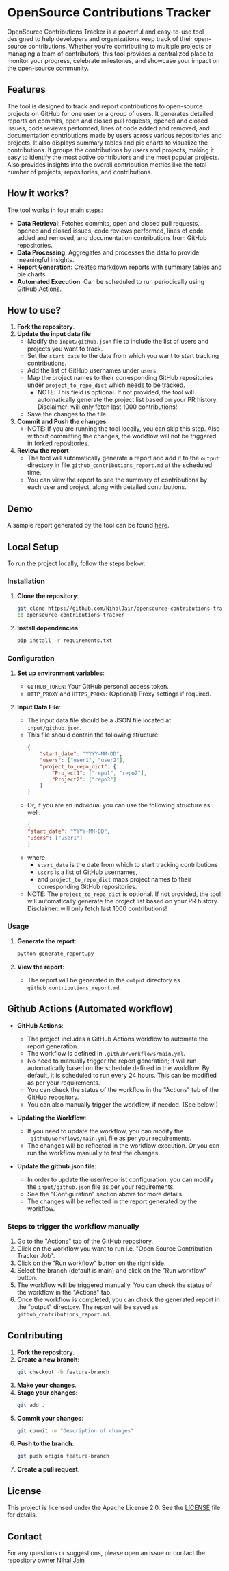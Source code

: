 # OpenSource Contributions Tracker

OpenSource Contributions Tracker is a powerful and easy-to-use tool designed to help developers and organizations keep
track of their open-source contributions. Whether you're contributing to multiple projects or managing a team of
contributors, this tool provides a centralized place to monitor your progress, celebrate milestones, and showcase your
impact on the open-source community.

## Features

The tool is designed to track and report contributions to open-source projects on GitHub for one user or a group of
users. It generates detailed reports on commits, open and closed pull requests, opened and closed issues, code reviews performed, lines of code added and removed, and documentation contributions made by users across various repositories and
projects. It also displays summary tables and pie charts to visualize the contributions. It groups the contributions by
users and projects, making it easy to identify the most active contributors and the most popular projects. Also provides
insights into the overall contribution metrics like the total number of projects, repositories, and contributions.

## How it works?

The tool works in four main steps:

- **Data Retrieval**: Fetches commits, open and closed pull requests, opened and closed issues, code reviews performed, lines of code added and removed, and documentation contributions from GitHub repositories.
- **Data Processing**: Aggregates and processes the data to provide meaningful insights.
- **Report Generation**: Creates markdown reports with summary tables and pie charts.
- **Automated Execution**: Can be scheduled to run periodically using GitHub Actions.

## How to use?

1. **Fork the repository**.
2. **Update the input data file**
    - Modify the `input/github.json` file to include the list of users and projects you want to track.
    - Set the `start_date` to the date from which you want to start tracking contributions.
    - Add the list of GitHub usernames under `users`.
    - Map the project names to their corresponding GitHub repositories under `project_to_repo_dict` which needs to be
      tracked.
        - NOTE: This field is optional. If not provided, the tool will automatically generate the project
          list based on your PR history. Disclaimer: will only fetch last 1000 contributions!
    - Save the changes to the file.
3. **Commit and Push the changes**.
    - NOTE: If you are running the tool locally, you can skip this step. Also without committing the changes, the
      workflow will not be triggered in forked repositories.
4. **Review the report**
    - The tool will automatically generate a report and add it to the `output` directory in file
      `github_contributions_report.md` at the scheduled time.
    - You can view the report to see the summary of contributions by each user and project, along with detailed
      contributions.

## Demo

A sample report generated by the tool can be found [here](output/github_contributions_report.md).

## Local Setup

To run the project locally, follow the steps below:

### Installation

1. **Clone the repository**:
    ```sh
    git clone https://github.com/NihalJain/opensource-contributions-tracker.git
    cd opensource-contributions-tracker
    ```

2. **Install dependencies**:
    ```sh
    pip install -r requirements.txt
    ```

### Configuration

1. **Set up environment variables**:
    - `GITHUB_TOKEN`: Your GitHub personal access token.
    - `HTTP_PROXY` and `HTTPS_PROXY`: (Optional) Proxy settings if required.

2. **Input Data File**:
    - The input data file should be a JSON file located at `input/github.json`.
    - This file should contain the following structure:
        ```json
        {
            "start_date": "YYYY-MM-DD",
            "users": ["user1", "user2"],
            "project_to_repo_dict": {
                "Project1": ["repo1", "repo2"],
                "Project2": ["repo3"]
            }
        }
        ```
    - Or, if you are an individual you can use the following structure as well:
       ```json
       {
       "start_date": "YYYY-MM-DD",
       "users": ["user1"]
       }
       ```
    - where
        - `start_date` is the date from which to start tracking contributions
        - `users` is a list of GitHub usernames,
        - and `project_to_repo_dict` maps project names to their corresponding GitHub repositories.
    - NOTE: The `project_to_repo_dict` is optional. If not provided, the tool will automatically generate the project
      list based on your PR history. Disclaimer: will only fetch last 1000 contributions!

### Usage

1. **Generate the report**:
    ```sh
    python generate_report.py
    ```

2. **View the report**:
    - The report will be generated in the `output` directory as `github_contributions_report.md`.

## Github Actions (Automated workflow)

- **GitHub Actions**:
    - The project includes a GitHub Actions workflow to automate the report generation.
    - The workflow is defined in `.github/workflows/main.yml`.
    - No need to manually trigger the report generation; it will run automatically based on the schedule defined in the
      workflow. By default, it is scheduled to run every 24 hours. This can be modified as per your requirements.
    - You can check the status of the workflow in the "Actions" tab of the GitHub repository.
    - You can also manually trigger the workflow, if needed. (See below!)

- **Updating the Workflow**:
    - If you need to update the workflow, you can modify the `.github/workflows/main.yml` file as per your requirements.
    - The changes will be reflected in the workflow execution. Or you can run the workflow manually to test the changes.

- **Update the github.json file**:
    - In order to update the user/repo list configuration, you can modify the `input/github.json` file as per your
      requirements.
    - See the "Configuration" section above for more details.
    - The changes will be reflected in the report generated by the workflow.

### Steps to trigger the workflow manually

1. Go to the "Actions" tab of the GitHub repository.
2. Click on the workflow you want to run i.e. "Open Source Contribution Tracker Job".
3. Click on the "Run workflow" button on the right side.
4. Select the branch (default is main) and click on the "Run workflow" button.
5. The workflow will be triggered manually. You can check the status of the workflow in the "Actions" tab.
6. Once the workflow is completed, you can check the generated report in the "output" directory. The report will be
   saved as `github_contributions_report.md`.

## Contributing

1. **Fork the repository**.
2. **Create a new branch**:
    ```sh
    git checkout -b feature-branch
    ```
3. **Make your changes**.
4. **Stage your changes**:
    ```sh
    git add .
    ```
5. **Commit your changes**:
    ```sh
    git commit -m "Description of changes"
    ```
6. **Push to the branch**:
    ```sh
    git push origin feature-branch
    ```
7. **Create a pull request**.

## License

This project is licensed under the Apache License 2.0. See the [LICENSE](LICENSE) file for details.

## Contact

For any questions or suggestions, please open an issue or contact the repository
owner [Nihal Jain](https://www.linkedin.com/in/nihaljain/)
